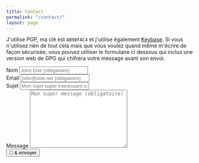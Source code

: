 ```yaml
---
title: Contact
permalink: "/contact/"
layout: page
---
```

J'utilise PGP, ma clé est `AB98FAC4` et j'utilise également [Keybase](https://keybase.io/clawfire). Si vous n'utilisez rien de tout cela mais que vous voulez quand même m'écrire de façon sécurisée, vous pouvez utiliser le formulaire ci dessous qui inclus une version web de GPG qui chifrera votre message avant son envoi.

<form action="" id="contact-form">
  <div class="input-group">
    <label for="nom">Nom</label>
    <input type="text" placeholder="John Doe (obligatoire)" required name="nom">
  </div>
  <div class="input-group">
    <label for="email">Email</label>
    <input type="email" placeholder="john@doe.net (obligatoire)" required name="email">
  </div>
  <div class="input-group">
    <label for="sujet">Sujet</label>
    <input type="text" name="sujet" placeholder="Mon sujet super interessant ici (optionnel)">
  </div>
  <div class="textarea-group">
    <label for="">Message</label>
    <textarea name="message" id="" cols="30" rows="10" required placeholder="Mon super message (obligatoire)"></textarea>
  </div>
  <div class="button-group">
    <button type="submit">🔐 & envoyer</button>
  </div>
</form>
